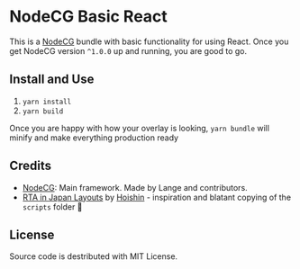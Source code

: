 # NodeCG Basic React

This is a [NodeCG](http://github.com/nodecg/nodecg) bundle with basic functionality for using React.
Once you get NodeCG version `^1.0.0` up and running, you are good to go.

## Install and Use

1. `yarn install`
2. `yarn build`

Once you are happy with how your overlay is looking, `yarn bundle` will minify and make everything production ready

## Credits

- [NodeCG](https://github.com/nodecg/nodecg): Main framework. Made by Lange and contributors.
- [RTA in Japan Layouts](https://github.com/RTAinJapan/rtainjapan-layouts/blob/master/scripts/bundle.js) by [Hoishin](https://github.com/Hoishin) - inspiration and blatant copying of the `scripts` folder 🙇

## License

Source code is destributed with MIT License.
